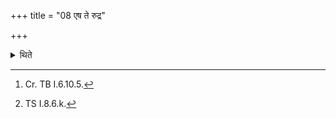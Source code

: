 +++
title = "08 एष ते रुद्र"

+++

<details><summary>थिते</summary>

8. He hangs (the one basket or the two or many bas on one tree[^1] or two trees or three trees with eṣa te bhāgaḥ...[^2]  


[^1]: Cr. TB I.6.10.5.  

[^2]: TS I.8.6.k.
</details>
